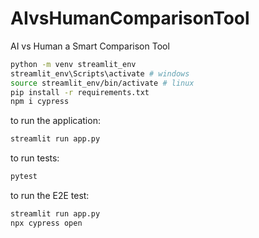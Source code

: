 # AIvsHumanComparisonTool
AI vs Human a Smart Comparison Tool

```bash
python -m venv streamlit_env
streamlit_env\Scripts\activate # windows
source streamlit_env/bin/activate # linux
pip install -r requirements.txt
npm i cypress
```

to run the application:

```bash
streamlit run app.py
```

to run tests:
```bash
pytest
```
to run the E2E test:
```bash
streamlit run app.py
npx cypress open
```
